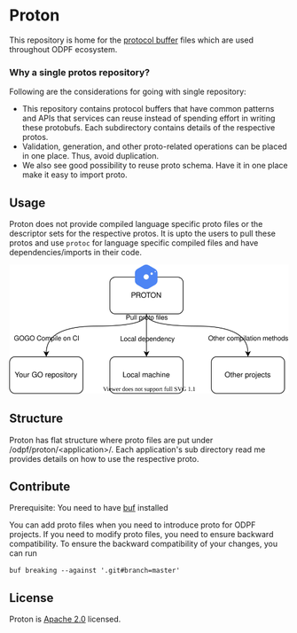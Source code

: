 # Proton

This repository is home for the [protocol buffer](https://developers.google.com/protocol-buffers) files which are used throughout ODPF ecosystem.

### Why a single protos repository?
Following are the considerations for going with single repository:
- This repository contains protocol buffers that have common patterns and APIs that services can reuse instead of spending effort in writing these protobufs. Each subdirectory contains details of the respective protos.
- Validation, generation, and other proto-related operations can be placed in one place. Thus, avoid duplication.
- We also see good possibility to reuse proto schema. Have it in one place make it easy to import proto.
## Usage
Proton does not provide compiled language specific proto files or the descriptor sets for the respective protos. It is upto the users to pull these protos and use `protoc` for language specific compiled files and have dependencies/imports in their code.

<p align="center"><img src="./docs/assets/usage.svg" /></p>

## Structure
Proton has flat structure where proto files are put under /odpf/proton/\<application\>/. Each application's sub directory read me provides details on how to use the respective proto.

## Contribute
Prerequisite: You need to have [buf](https://buf.build/) installed

You can add proto files when you need to introduce proto for ODPF projects. If you need to modify proto files, you need to ensure backward compatibility. To ensure the backward compatibility of your changes, you can run
```
buf breaking --against '.git#branch=master'
```

## License
Proton is [Apache 2.0](LICENSE) licensed.
